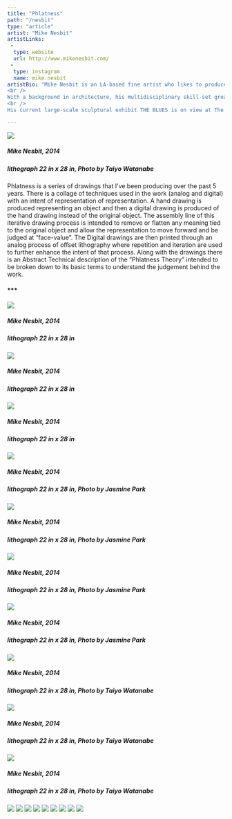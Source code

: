 ```yaml
---
title: "Phlatness"
path: "/nesbit"
type: "article"
artist: "Mike Nesbit"
artistLinks:
 -
  type: website
  url: http://www.mikenesbit.com/
 -
  type: instagram
  name: mike.nesbit
artistBio: "Mike Nesbit is an LA-based fine artist who likes to produce work through community engagement within and outside California. Nesbit’s ability to engage local museums, institutions, design organizations, and media outlets allows his ambitious artworks to become collaborative realities, transforming his art into objects that contain a sense of shared pride and ownership with the communities involved in their manufacturing and maintenance.<br />
<br />
With a background in architecture, his multidisciplinary skill-set greatly informs his artwork, allowing Nesbit to bridge the worlds of art and architecture with a focus on technique, repetition, and space. Nesbit has participated in solo and group shows across the country. His long-term installation FLOOD in Omaha, NE, recently won the 2018 IIDA Great Plains Chapter Interior Design Excellence Award, the 2018 ACI Nebraska Award of Outstanding Achievement, and the 2018 national PCI Award for Industry Advancement. Furthermore, Nesbit was selected to be a featured artist for the JW Marriott’s documentary series on Downtown L.A. culture.<br />
<br />
His current large-scale sculptural exhibit THE BLUES is on view at The Black Contemporary in Ames, Iowa until April 2019. He received a Bachelor of Architecture degree from the Southern California Institute of Architecture in Los Angeles and worked closely with Thom Mayne of Morphosis for five years, recently completing Mayne’s personal home as his project Architect. Previous, to Art and Architecture Nesbit, played professional baseball with the Seattle Mariners."

---
```


![](/artwork/imgNesbit00.jpg)[](#)
##### Mike Nesbit, 2014
##### lithograph 22 in x 28 in, Photo by Taiyo Watanabe


Phlatness is a series of drawings that I’ve been producing over the past 5 years.  There is a collage of techniques used in the work (analog and digital) with an intent of representation of representation.  A hand drawing is produced representing an object and then a digital drawing is produced of the hand drawing instead of the original object.  The assembly line of this iterative drawing process is intended to remove or flatten any meaning tied to the original object and allow the representation to move forward and be judged at “face-value”.  The Digital drawings are then printed through an analog process of offset lithography where repetition and iteration are used to further enhance the intent of that process.  Along with the drawings there is an Abstract Technical description of the “Phlatness Theory” intended to be broken down to its basic terms to understand the judgement behind the work.

#### ***

![](/artwork/imgNesbit01.jpg)[](#)
##### Mike Nesbit, 2014
##### lithograph 22 in x 28 in

![](/artwork/imgNesbit02.jpg)[](#)
##### Mike Nesbit, 2014
##### lithograph 22 in x 28 in

![](/artwork/imgNesbit03.jpg)[](#)
##### Mike Nesbit, 2014
##### lithograph 22 in x 28 in

![](/artwork/imgNesbit04.jpg)[](#)
##### Mike Nesbit, 2014
##### lithograph 22 in x 28 in, Photo by Jasmine Park

![](/artwork/imgNesbit05.jpg)[](#)
##### Mike Nesbit, 2014
##### lithograph 22 in x 28 in, Photo by Jasmine Park

![](/artwork/imgNesbit06.jpg)[](#)
##### Mike Nesbit, 2014
##### lithograph 22 in x 28 in, Photo by Jasmine Park

![](/artwork/imgNesbit07.jpg)[](#)
##### Mike Nesbit, 2014
##### lithograph 22 in x 28 in, Photo by Jasmine Park

![](/artwork/imgNesbit08.jpg)[](#)
##### Mike Nesbit, 2014
##### lithograph 22 in x 28 in, Photo by Taiyo Watanabe

![](/artwork/imgNesbit09.jpg)[](#)
##### Mike Nesbit, 2014
##### lithograph 22 in x 28 in, Photo by Taiyo Watanabe

![](/artwork/imgNesbit10.jpg)[](#)
##### Mike Nesbit, 2014
##### lithograph 22 in x 28 in, Photo by Taiyo Watanabe

![](/artwork/imgNesbit11.jpg)[](#)
![](/artwork/imgNesbit12.jpg)[](#)
![](/artwork/imgNesbit13.jpg)[](#)
![](/artwork/imgNesbit14.jpg)[](#)
![](/artwork/imgNesbit15.jpg)[](#)
![](/artwork/imgNesbit16.jpg)[](#)
![](/artwork/imgNesbit17.jpg)[](#)
![](/artwork/imgNesbit18.jpg)[](#)
![](/artwork/imgNesbit19.jpg)[](#)
